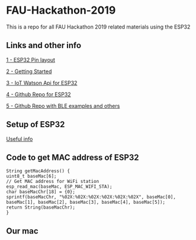 # FAU-Hackathon-2019
This is a repo for all FAU Hackathon 2019 related materials using the ESP32

## Links and other info
[1 - ESP32 Pin layout](http://forum.fritzing.org/t/esp32s-hiletgo-dev-boad-with-pinout-template/5357)

[2 - Getting Started](https://randomnerdtutorials.com/getting-started-with-esp32/)

[3 - IoT Watson Api for ESP32](https://developer.ibm.com/recipes/tutorials/connect-an-esp32-to-the-watson-iot-platform/)

[4 - Github Repo for ESP32](https://github.com/espressif/arduino-esp32)

[5 - Github Repo with BLE examples and others](https://github.com/ibm-watson-iot/device-arduino/tree/master/samples)

## Setup of ESP32
[Useful info](https://github.com/djaramil/esp32Workshop/blob/master/README.md)

## Code to get MAC address of ESP32 

```#include "esp_system.h"
String getMacAddress() {
uint8_t baseMac[6];
// Get MAC address for WiFi station
esp_read_mac(baseMac, ESP_MAC_WIFI_STA);
char baseMacChr[18] = {0};
sprintf(baseMacChr, "%02X:%02X:%02X:%02X:%02X:%02X", baseMac[0], baseMac[1], baseMac[2], baseMac[3], baseMac[4], baseMac[5]);
return String(baseMacChr);
}
```

## Our mac
```3c:71:bf:4e:26:fc
